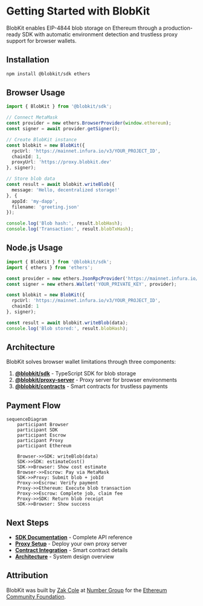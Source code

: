 # Getting Started with BlobKit

BlobKit enables EIP-4844 blob storage on Ethereum through a production-ready SDK with automatic environment detection and trustless proxy support for browser wallets.

## Installation

```bash
npm install @blobkit/sdk ethers
```

## Browser Usage

```typescript
import { BlobKit } from '@blobkit/sdk';

// Connect MetaMask
const provider = new ethers.BrowserProvider(window.ethereum);
const signer = await provider.getSigner();

// Create BlobKit instance
const blobkit = new BlobKit({
  rpcUrl: 'https://mainnet.infura.io/v3/YOUR_PROJECT_ID',
  chainId: 1,
  proxyUrl: 'https://proxy.blobkit.dev'
}, signer);

// Store blob data
const result = await blobkit.writeBlob({
  message: 'Hello, decentralized storage!'
}, {
  appId: 'my-dapp',
  filename: 'greeting.json'
});

console.log('Blob hash:', result.blobHash);
console.log('Transaction:', result.blobTxHash);
```

## Node.js Usage

```typescript
import { BlobKit } from '@blobkit/sdk';
import { ethers } from 'ethers';

const provider = new ethers.JsonRpcProvider('https://mainnet.infura.io/v3/YOUR_PROJECT_ID');
const signer = new ethers.Wallet('YOUR_PRIVATE_KEY', provider);

const blobkit = new BlobKit({
  rpcUrl: 'https://mainnet.infura.io/v3/YOUR_PROJECT_ID',
  chainId: 1
}, signer);

const result = await blobkit.writeBlob(data);
console.log('Blob stored:', result.blobHash);
```

## Architecture

BlobKit solves browser wallet limitations through three components:

1. **[@blobkit/sdk](../packages/sdk/)** - TypeScript SDK for blob storage
2. **[@blobkit/proxy-server](../packages/proxy-server/)** - Proxy server for browser environments  
3. **[@blobkit/contracts](../packages/contracts/)** - Smart contracts for trustless payments

## Payment Flow

```mermaid
sequenceDiagram
    participant Browser
    participant SDK
    participant Escrow
    participant Proxy
    participant Ethereum

    Browser->>SDK: writeBlob(data)
    SDK->>SDK: estimateCost()
    SDK->>Browser: Show cost estimate
    Browser->>Escrow: Pay via MetaMask
    SDK->>Proxy: Submit blob + jobId
    Proxy->>Escrow: Verify payment
    Proxy->>Ethereum: Execute blob transaction
    Proxy->>Escrow: Complete job, claim fee
    Proxy->>SDK: Return blob receipt
    SDK->>Browser: Show success
```

## Next Steps

- **[SDK Documentation](sdk/)** - Complete API reference
- **[Proxy Setup](proxy/)** - Deploy your own proxy server
- **[Contract Integration](contracts/)** - Smart contract details
- **[Architecture](architecture.md)** - System design overview

## Attribution

BlobKit was built by [Zak Cole](https://x.com/0xzak) at [Number Group](https://numbergroup.xyz) for the [Ethereum Community Foundation](https://ethcf.org). 